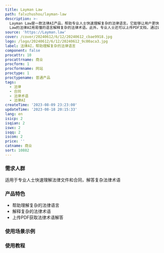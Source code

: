 ```yaml
---
title: Layman Law
path: falvzhushou/layman-law
description: >-
  Layman Law是一款法律AI产品，帮助专业人士快速理解复杂的法律语言。它能够让用户更快地了解文件的核心内容，放心签署合同。Layman
  Law的法律AI用易懂的语言解释复杂的法律术语。此外，专业人士还可以上传PDF文档，通过Layman Law获取复杂法律术语的解答。
source: 'https://Layman.law'
cover: /cover/20240612/6/12/20240612_cbae9918.jpg
logo: /logo/20240612/6/12/20240612_9c00aca3.jpg
label: 法律AI，帮助理解复杂的法律语言
component: false
procattr: 10
procattrname: 商业
procform: 1
procformname: 网站
proctype: 1
proctypename: 普通产品
tags:
  - 法律
  - 合同
  - 法律术语
  - 法律AI
createTime: '2023-08-09 23:23:00'
updateTime: '2023-08-18 20:15:33'
lang: en
isicp: 2
isqian: 2
iswx: 2
isqq: 2
iscom: 2
price: ''
catname: 商业
sort: 10882
---
```




### 需求人群
适用于专业人士快速理解法律文件和合同，解答复杂法律术语

### 产品特色
- 帮助理解复杂的法律语言
- 解释复杂的法律术语
- 上传PDF获取法律术语解答

### 使用场景示例


### 使用教程


  
